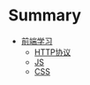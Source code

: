 # Summary

* [前端学习](README.md)
  * [HTTP协议](part1/Http.md)
  * [JS](part1/js.md)
  * [CSS](part1/css.md)
  
  

